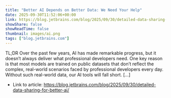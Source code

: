 ```yaml
---
title: "Better AI Depends on Better Data: We Need Your Help"
date: 2025-09-30T11:52:06+00:00
link: https://blog.jetbrains.com/blog/2025/09/30/detailed-data-sharing-for-better-ai/
showShare: false
showReadTime: false
thumbnail: images/ai.png
tags: ["blog.jetbrains.com"]
---
```

TL;DR Over the past few years, AI has made remarkable progress, but it doesn’t always deliver what professional developers need. One key reason is that most models are trained on public datasets that don’t reflect the complex, real-world scenarios faced by professional developers every day. Without such real-world data, our AI tools will fall short. […]

- Link to article: https://blog.jetbrains.com/blog/2025/09/30/detailed-data-sharing-for-better-ai/